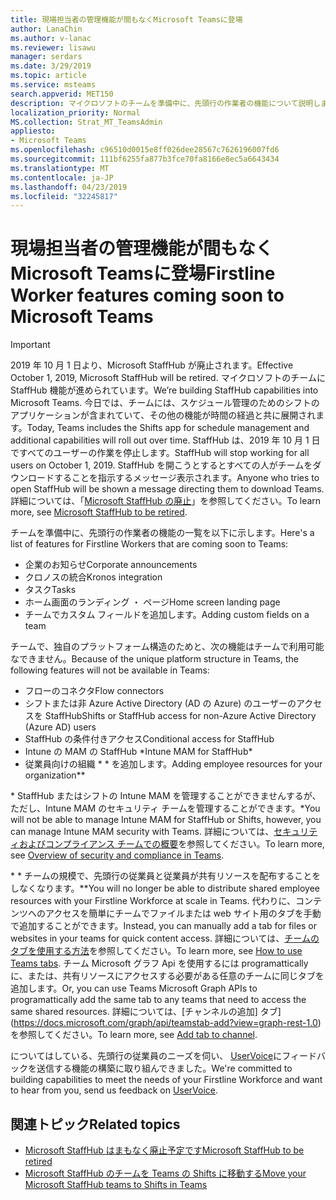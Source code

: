 ```yaml
---
title: 現場担当者の管理機能が間もなくMicrosoft Teamsに登場
author: LanaChin
ms.author: v-lanac
ms.reviewer: lisawu
manager: serdars
ms.date: 3/29/2019
ms.topic: article
ms.service: msteams
search.appverid: MET150
description: マイクロソフトのチームを準備中に、先頭行の作業者の機能について説明します。
localization_priority: Normal
MS.collection: Strat_MT_TeamsAdmin
appliesto:
- Microsoft Teams
ms.openlocfilehash: c96510d0015e8ff026dee28567c7626196007fd6
ms.sourcegitcommit: 111bf6255fa877b3fce70fa8166e8ec5a6643434
ms.translationtype: MT
ms.contentlocale: ja-JP
ms.lasthandoff: 04/23/2019
ms.locfileid: "32245817"
---
```

# <a name="firstline-worker-features-coming-soon-to-microsoft-teams"></a><span data-ttu-id="f9b02-103">現場担当者の管理機能が間もなくMicrosoft Teamsに登場</span><span class="sxs-lookup"><span data-stu-id="f9b02-103">Firstline Worker features coming soon to Microsoft Teams</span></span>

> [!IMPORTANT]
> <span data-ttu-id="f9b02-104">2019 年 10 月 1 日より、Microsoft StaffHub が廃止されます。</span><span class="sxs-lookup"><span data-stu-id="f9b02-104">Effective October 1, 2019, Microsoft StaffHub will be retired.</span></span> <span data-ttu-id="f9b02-105">マイクロソフトのチームに StaffHub 機能が進められています。</span><span class="sxs-lookup"><span data-stu-id="f9b02-105">We’re building StaffHub capabilities into Microsoft Teams.</span></span> <span data-ttu-id="f9b02-106">今日では、チームには、スケジュール管理のためのシフトのアプリケーションが含まれていて、その他の機能が時間の経過と共に展開されます。</span><span class="sxs-lookup"><span data-stu-id="f9b02-106">Today, Teams includes the Shifts app for schedule management and additional capabilities will roll out over time.</span></span> <span data-ttu-id="f9b02-107">StaffHub は、2019 年 10 月 1 日ですべてのユーザーの作業を停止します。</span><span class="sxs-lookup"><span data-stu-id="f9b02-107">StaffHub will stop working for all users on October 1, 2019.</span></span> <span data-ttu-id="f9b02-108">StaffHub を開こうとするとすべての人がチームをダウンロードすることを指示するメッセージ表示されます。</span><span class="sxs-lookup"><span data-stu-id="f9b02-108">Anyone who tries to open StaffHub will be shown a message directing them to download Teams.</span></span> <span data-ttu-id="f9b02-109">詳細については、「[Microsoft StaffHub の廃止](microsoft-staffhub-to-be-retired.md)」を参照してください。</span><span class="sxs-lookup"><span data-stu-id="f9b02-109">To learn more, see [Microsoft StaffHub to be retired](microsoft-staffhub-to-be-retired.md).</span></span>

<span data-ttu-id="f9b02-110">チームを準備中に、先頭行の作業者の機能の一覧を以下に示します。</span><span class="sxs-lookup"><span data-stu-id="f9b02-110">Here's a list of features for Firstline Workers that are coming soon to Teams:</span></span>

- <span data-ttu-id="f9b02-111">企業のお知らせ</span><span class="sxs-lookup"><span data-stu-id="f9b02-111">Corporate announcements</span></span>
- <span data-ttu-id="f9b02-112">クロノスの統合</span><span class="sxs-lookup"><span data-stu-id="f9b02-112">Kronos integration</span></span>
- <span data-ttu-id="f9b02-113">タスク</span><span class="sxs-lookup"><span data-stu-id="f9b02-113">Tasks</span></span>
- <span data-ttu-id="f9b02-114">ホーム画面のランディング ・ ページ</span><span class="sxs-lookup"><span data-stu-id="f9b02-114">Home screen landing page</span></span>
- <span data-ttu-id="f9b02-115">チームでカスタム フィールドを追加します。</span><span class="sxs-lookup"><span data-stu-id="f9b02-115">Adding custom fields on a team</span></span>

<span data-ttu-id="f9b02-116">チームで、独自のプラットフォーム構造のためと、次の機能はチームで利用可能なできません。</span><span class="sxs-lookup"><span data-stu-id="f9b02-116">Because of the unique platform structure in Teams, the following features will not be available in Teams:</span></span>

- <span data-ttu-id="f9b02-117">フローのコネクタ</span><span class="sxs-lookup"><span data-stu-id="f9b02-117">Flow connectors</span></span>
- <span data-ttu-id="f9b02-118">シフトまたは非 Azure Active Directory (AD の Azure) のユーザーのアクセスを StaffHub</span><span class="sxs-lookup"><span data-stu-id="f9b02-118">Shifts or StaffHub access for non-Azure Active Directory (Azure AD) users</span></span>
- <span data-ttu-id="f9b02-119">StaffHub の条件付きアクセス</span><span class="sxs-lookup"><span data-stu-id="f9b02-119">Conditional access for StaffHub</span></span>
- <span data-ttu-id="f9b02-120">Intune の MAM の StaffHub \*</span><span class="sxs-lookup"><span data-stu-id="f9b02-120">Intune MAM for StaffHub\*</span></span>
- <span data-ttu-id="f9b02-121">従業員向けの組織 \* \* を追加します。</span><span class="sxs-lookup"><span data-stu-id="f9b02-121">Adding employee resources for your organization\*\*</span></span>

<span data-ttu-id="f9b02-122">\* StaffHub またはシフトの Intune MAM を管理することができませんするが、ただし、Intune MAM のセキュリティ チームを管理することができます。</span><span class="sxs-lookup"><span data-stu-id="f9b02-122">\*You will not be able to manage Intune MAM for StaffHub or Shifts, however, you can manage Intune MAM security with Teams.</span></span> <span data-ttu-id="f9b02-123">詳細については、[セキュリティおよびコンプライアンス チームでの概要](../../security-compliance-overview.md)を参照してください。</span><span class="sxs-lookup"><span data-stu-id="f9b02-123">To learn more, see [Overview of security and compliance in Teams](../../security-compliance-overview.md).</span></span>

<span data-ttu-id="f9b02-124">\* \* チームの規模で、先頭行の従業員と従業員が共有リソースを配布することをしなくなります。</span><span class="sxs-lookup"><span data-stu-id="f9b02-124">\*\*You will no longer be able to distribute shared employee resources with your Firstline Workforce at scale in Teams.</span></span> <span data-ttu-id="f9b02-125">代わりに、コンテンツへのアクセスを簡単にチームでファイルまたは web サイト用のタブを手動で追加することができます。</span><span class="sxs-lookup"><span data-stu-id="f9b02-125">Instead, you can manually add a tab for files or websites in your teams for quick content access.</span></span> <span data-ttu-id="f9b02-126">詳細については、[チームのタブを使用する方法](https://office365adoption.com/microsoft-teams-tabs/)を参照してください。</span><span class="sxs-lookup"><span data-stu-id="f9b02-126">To learn more, see [How to use Teams tabs](https://office365adoption.com/microsoft-teams-tabs/).</span></span> <span data-ttu-id="f9b02-127">チーム Microsoft グラフ Api を使用するには programattically に、または、共有リソースにアクセスする必要がある任意のチームに同じタブを追加します。</span><span class="sxs-lookup"><span data-stu-id="f9b02-127">Or, you can use Teams Microsoft Graph APIs to programattically add the same tab to any teams that need to access the same shared resources.</span></span> <span data-ttu-id="f9b02-128">詳細については、[チャンネルの追加] タブ](https://docs.microsoft.com/graph/api/teamstab-add?view=graph-rest-1.0)を参照してください。</span><span class="sxs-lookup"><span data-stu-id="f9b02-128">To learn more, see [Add tab to channel](https://docs.microsoft.com/graph/api/teamstab-add?view=graph-rest-1.0).</span></span>

<span data-ttu-id="f9b02-129">についてはしている、先頭行の従業員のニーズを伺い、 [UserVoice](https://microsoftteams.uservoice.com/forums/555103-public-preview/category/182881-developer-platform)にフィードバックを送信する機能の構築に取り組んできました。</span><span class="sxs-lookup"><span data-stu-id="f9b02-129">We're committed to building capabilities to meet the needs of your Firstline Workforce and want to hear from you, send us feedback on [UserVoice](https://microsoftteams.uservoice.com/forums/555103-public-preview/category/182881-developer-platform).</span></span>

## <a name="related-topics"></a><span data-ttu-id="f9b02-130">関連トピック</span><span class="sxs-lookup"><span data-stu-id="f9b02-130">Related topics</span></span>

- [<span data-ttu-id="f9b02-131">Microsoft StaffHub はまもなく廃止予定です</span><span class="sxs-lookup"><span data-stu-id="f9b02-131">Microsoft StaffHub to be retired</span></span>](microsoft-staffhub-to-be-retired.md)
- [<span data-ttu-id="f9b02-132">Microsoft StaffHub のチームを Teams の Shifts に移動する</span><span class="sxs-lookup"><span data-stu-id="f9b02-132">Move your Microsoft StaffHub teams to Shifts in Teams</span></span>](move-staffhub-teams-to-shifts-in-teams.md)